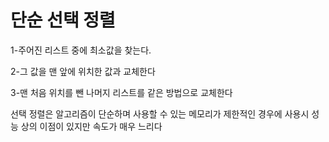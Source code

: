 # 단순 선택 정렬

1-주어진 리스트 중에 최소값을 찾는다.

2-그 값을 맨 앞에 위치한 값과 교체한다

3-맨 처음 위치를 뺀 나머지 리스트를 같은 방법으로 교체한다

선택 정렬은 알고리즘이 단순하며 사용할 수 있는 메모리가 제한적인 경우에 사용시 성능 상의 이점이 있지만 속도가 매우 느리다
